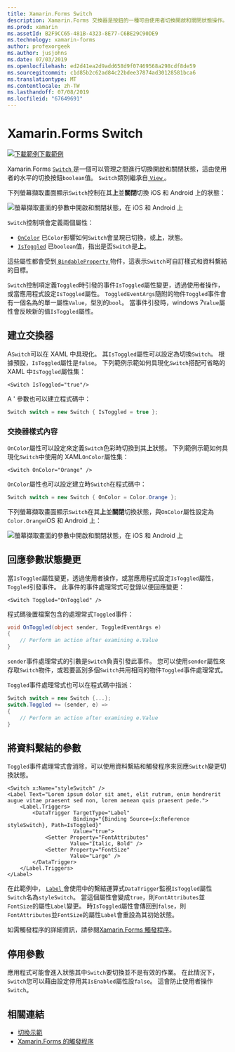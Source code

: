 ```yaml
---
title: Xamarin.Forms Switch
description: Xamarin.Forms 交換器是按鈕的一種可由使用者切換開啟和關閉狀態操作。 這篇文章說明如何使用參數類別顯示切換的 UI 項目。
ms.prod: xamarin
ms.assetId: B2F9CC65-481B-4323-8E77-C6BE29C90DE9
ms.technology: xamarin-forms
author: profexorgeek
ms.author: jusjohns
ms.date: 07/03/2019
ms.openlocfilehash: ed2d41ea2d9add658d9f07469568a298cdf8de59
ms.sourcegitcommit: c1d85b2c62ad84c22bdee37874ad30128581bca6
ms.translationtype: MT
ms.contentlocale: zh-TW
ms.lasthandoff: 07/08/2019
ms.locfileid: "67649691"
---
```

# <a name="xamarinforms-switch"></a>Xamarin.Forms Switch

[![下載範例](~/media/shared/download.png)下載範例](https://github.com/xamarin/xamarin-forms-samples/tree/master/UserInterface/SwitchDemos)

Xamarin.Forms [ `Switch` ](xref:Xamarin.Forms.Switch)是一個可以管理之間進行切換開啟和關閉狀態，這由使用者的水平的切換按鈕`boolean`值。 `Switch`類別繼承自[ `View` ](xref:Xamarin.Forms.View)。

下列螢幕擷取畫面顯示`Switch`控制在其**上**並**關閉**切換 iOS 和 Android 上的狀態：

![螢幕擷取畫面的參數中開啟和關閉狀態，在 iOS 和 Android 上](switch-images/switch-states-default.png "iOS 和 Android 上的參數")

`Switch`控制項會定義兩個屬性：

* [`OnColor`](xref:Xamarin.Forms.Switch.OnColor) 已`Color`影響如何`Switch`會呈現已切換，或**上**，狀態。
* [`IsToggled`](xref:Xamarin.Forms.Switch.IsToggled) 已`boolean`值，指出是否`Switch`是**上**。

這些屬性都會受到[ `BindableProperty` ](xref:Xamarin.Forms.BindableProperty)物件，這表示`Switch`可自訂樣式和資料繫結的目標。

`Switch`控制項定義`Toggled`時引發的事件`IsToggled`屬性變更，透過使用者操作，或當應用程式設定`IsToggled`屬性。 `ToggledEventArgs`隨附的物件`Toggled`事件會有一個名為的單一屬性`Value`，型別的`bool`。 當事件引發時，windows 7`Value`屬性會反映新的值`IsToggled`屬性。

## <a name="create-a-switch"></a>建立交換器

A`Switch`可以在 XAML 中具現化。 其`IsToggled`屬性可以設定為切換`Switch`。 根據預設，`IsToggled`屬性是`false`。 下列範例示範如何具現化`Switch`搭配可省略的 XAML 中`IsToggled`屬性集：

```xaml
<Switch IsToggled="true"/>
```

A ' 參數也可以建立程式碼中：

```csharp
Switch switch = new Switch { IsToggled = true };
```

### <a name="switch-style-properties"></a>交換器樣式內容

`OnColor`屬性可以設定來定義`Switch`色彩時切換到其**上**狀態。 下列範例示範如何具現化`Switch`中使用的 XAML`OnColor`屬性集：

```xaml
<Switch OnColor="Orange" />
```

`OnColor`屬性也可以設定建立時`Switch`在程式碼中：

```csharp
Switch switch = new Switch { OnColor = Color.Orange };
```

下列螢幕擷取畫面顯示`Switch`在其**上**並**關閉**切換狀態，與`OnColor`屬性設定為`Color.Orange`iOS 和 Android 上：

![螢幕擷取畫面的參數中開啟和關閉狀態，在 iOS 和 Android 上](switch-images/switch-states-oncolor.png "iOS 和 Android 上的參數")

## <a name="respond-to-a-switch-state-change"></a>回應參數狀態變更

當`IsToggled`屬性變更，透過使用者操作，或當應用程式設定`IsToggled`屬性，`Toggled`引發事件。 此事件的事件處理常式可登錄以便回應變更：

```xaml
<Switch Toggled="OnToggled" />
```

程式碼後置檔案包含的處理常式`Toggled`事件：

```csharp
void OnToggled(object sender, ToggledEventArgs e)
{
    // Perform an action after examining e.Value
}
```

`sender`事件處理常式的引數是`Switch`負責引發此事件。 您可以使用`sender`屬性來存取`Switch`物件，或若要區別多個`Switch`共用相同的物件`Toggled`事件處理常式。

`Toggled`事件處理常式也可以在程式碼中指派：

```csharp
Switch switch = new Switch {...};
switch.Toggled += (sender, e) =>
{
    // Perform an action after examining e.Value
}
```

## <a name="data-bind-a-switch"></a>將資料繫結的參數

`Toggled`事件處理常式會消除，可以使用資料繫結和觸發程序來回應`Switch`變更切換狀態。

```xaml
<Switch x:Name="styleSwitch" />
<Label Text="Lorem ipsum dolor sit amet, elit rutrum, enim hendrerit augue vitae praesent sed non, lorem aenean quis praesent pede.">
    <Label.Triggers>
        <DataTrigger TargetType="Label"
                     Binding="{Binding Source={x:Reference styleSwitch}, Path=IsToggled}"
                     Value="true">
            <Setter Property="FontAttributes"
                    Value="Italic, Bold" />
            <Setter Property="FontSize"
                    Value="Large" />
        </DataTrigger>
    </Label.Triggers>
</Label>
```

在此範例中， [ `Label` ](xref:Xamarin.Forms.Label)會使用中的繫結運算式`DataTrigger`監視`IsToggled`屬性`Switch`名為`styleSwitch`。 當這個屬性會變成`true`，則`FontAttributes`並`FontSize`的屬性`Label`變更。 時`IsToggled`屬性會傳回到`false`，則`FontAttributes`並`FontSize`的屬性`Label`會重設為其初始狀態。

如需觸發程序的詳細資訊，請參閱[Xamarin.Forms 觸發程序](~/xamarin-forms/app-fundamentals/triggers.md)。

## <a name="disable-a-switch"></a>停用參數

應用程式可能會進入狀態其中`Switch`要切換並不是有效的作業。 在此情況下，`Switch`您可以藉由設定停用其`IsEnabled`屬性設`false`。 這會防止使用者操作`Switch`。

## <a name="related-links"></a>相關連結

* [切換示範](https://github.com/xamarin/xamarin-forms-samples/tree/master/UserInterface/SwitchDemos)
* [Xamarin.Forms 的觸發程序](~/xamarin-forms/app-fundamentals/triggers.md)